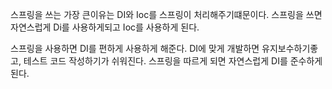 스프링을 쓰는 가장 큰이유는 DI와 Ioc를 스프링이 처리해주기떄문이다. 스프링을 쓰면 자연스럽게 Di를 사용하게되고 Ioc를 사용하게 된다.

스프링을 사용하면 DI를 편하게 사용하게 해준다. DI에 맞게 개발하면 유지보수하기좋고, 테스트 코드 작성하기가 쉬워진다. 스프링을 따르게 되면 자연스럽게 DI를 준수하게된다.
